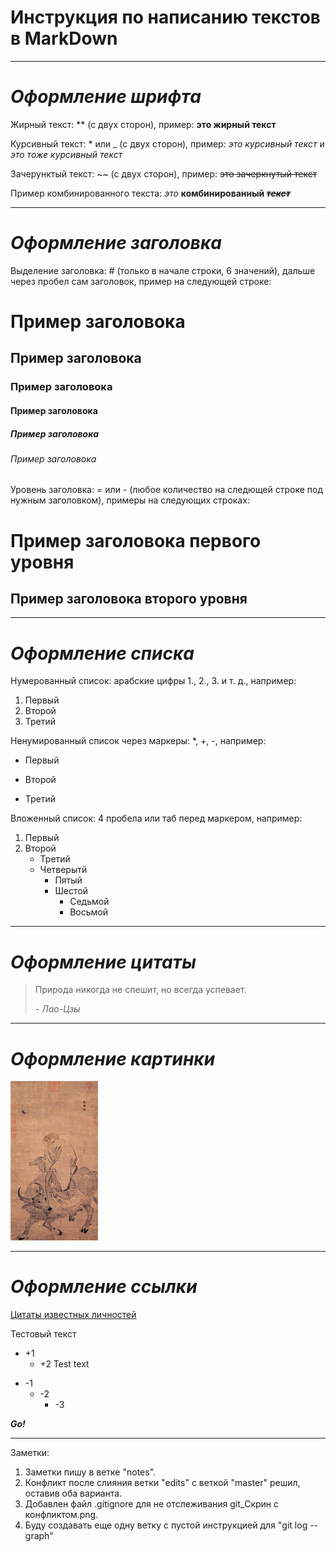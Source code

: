 # **Инструкция по написанию текстов в MarkDown**
___
# *Оформление шрифта*

Жирный текст: ** (с двух сторон), пример: **это жирный текст**

Курсивный текст: * или _ (с двух сторон), пример: *это курсивный текст* и _это тоже курсивный текст_

Зачерунктый текст: ~~ (с двух сторон), пример: ~~это зачеркнутый текст~~

Пример комбинированного текста: *это* **комбинированный _~~текст~~_**
___
# *Оформление заголовка*

Выделение заголовка: # (только в начале строки, 6 значений), дальше через пробел сам заголовок, пример на следующей строке:
# Пример заголовока
## Пример заголовока
### Пример заголовока
#### Пример заголовока
##### Пример заголовока
###### Пример заголовока

Уровень заголовка: = или - (любое количество на следющей строке под нужным заголовком), примеры на следующих строках:

Пример заголовока первого уровня
===============
Пример заголовока второго уровня
---------------
___
# *Оформление списка*

Нумерованный список: арабские цифры 1., 2., 3. и т. д., например:
1. Первый
2. Второй
3. Третий

Ненумированный список через маркеры: *, +, -, например:
* Первый
+ Второй
- Третий

Вложенный список: 4 пробела или таб перед маркером, например:
1. Первый
2. Второй
    * Третий
    * Четверытй
        + Пятый
        + Шестой
            - Седьмой
            - Восьмой
___
# *Оформление цитаты*

>Природа никогда не спешит, но всегда успевает.
>
> *- Лао-Цзы*
___
# *Оформление картинки*

![Лао Цзы](lao-czy.jpg)
___
# *Оформление ссылки*

[Цитаты известных личностей](https://ru.citaty.net/tsitaty/616703-lao-tszy-priroda-nikogda-ne-speshit-no-vsegda-uspevaet "Лао Цзы")

Тестовый текст
+ +1
    - +2
Test text
* -1
    + -2
        * -3

***Go!*** 
___

Заметки:

1. Заметки пишу в ветке "notes".
2. Конфликт после слияния ветки "edits" с веткой "master" решил, оставив оба варианта.
3. Добавлен файл .gitignore для не отслеживания git_Скрин с конфликтом.png. 
4. Буду создавать еще одну ветку с пустой инструкцией для "git log --graph" 
       
